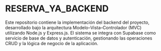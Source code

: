 # RESERVA_YA_BACKEND
Este repositorio contiene la implementación del backend del proyecto, desarrollado bajo la arquitectura Modelo–Vista–Controlador (MVC) utilizando Node.js y Express.js. El sistema se integra con Supabase como servicio de base de datos y autenticación, gestionando las operaciones CRUD y la lógica de negocio de la aplicación.

